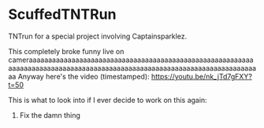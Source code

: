 # ScuffedTNTRun
TNTrun for a special project involving Captainsparklez.

This completely broke funny live on cameraaaaaaaaaaaaaaaaaaaaaaaaaaaaaaaaaaaaaaaaaaaaaaaaaaaaaaaaaaaaaaaaaaaaaaaaaaaaaaaaaaaaaaaaaaaaaaaaaaaaaaaaaaaaaaaaaaaaaaaaaaaa
Anyway here's the video (timestamped): https://youtu.be/nk_jTd7gFXY?t=50

This is what to look into if I ever decide to work on this again:
1. Fix the damn thing
